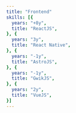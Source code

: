 ```yaml
---
title: "Frontend"
skills: [{
  years: "+8y",
  title: "ReactJS", 
}, {
  years: "3y",
  title: "React Native", 
}, {
  years: "-1y",
  title: "AstroJS", 
}, {
  years: "-1y",
  title: "GwikJS", 
}, {
  years: "2y",
  title: "VueJS", 
}]
---
```

